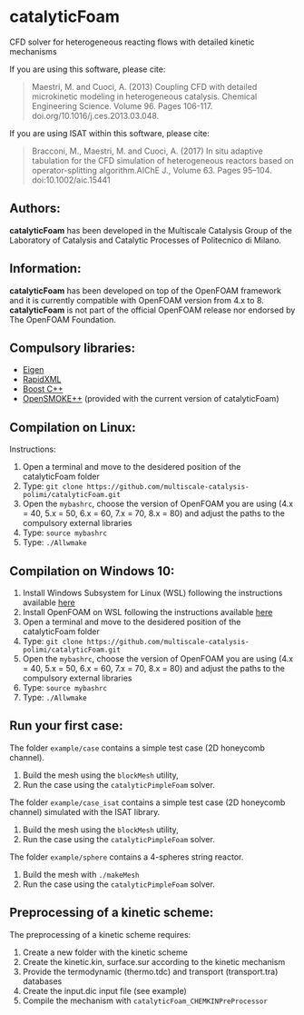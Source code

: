 catalyticFoam
============
CFD solver for heterogeneous reacting flows with detailed kinetic mechanisms

If you are using this software, please cite:
> Maestri, M. and Cuoci, A. (2013) Coupling CFD with detailed microkinetic modeling
> in heterogeneous catalysis. Chemical Engineering Science. Volume 96. Pages 106-117.
> doi.org/10.1016/j.ces.2013.03.048.
                                                                      
If you are using ISAT within this software, please cite:
> Bracconi, M., Maestri, M. and Cuoci, A. (2017) In situ adaptive tabulation for the CFD simulation of
> heterogeneous reactors based on operator-splitting algorithm.AIChE J., Volume 63. Pages 95–104.
> doi:10.1002/aic.15441 

## Authors:
**catalyticFoam** has been developed in the Multiscale Catalysis Group of the Laboratory of Catalysis and Catalytic Processes of Politecnico di Milano.

## Information:
**catalyticFoam** has been developed on top of the OpenFOAM framework and it is currently compatible with OpenFOAM version from 4.x to 8. 
**catalyticFoam** is not part of the official OpenFOAM release nor endorsed by The OpenFOAM Foundation.

## Compulsory libraries:
- [Eigen](http://eigen.tuxfamily.org/index.php?title=Main_Page) 
- [RapidXML](http://rapidxml.sourceforge.net/)
- [Boost C++](http://www.boost.org/)
- [OpenSMOKE++][1] (provided with the current version of catalyticFoam)

## Compilation on Linux:
Instructions:
1. Open a terminal and move to the desidered position of the catalyticFoam folder
2. Type: `git clone https://github.com/multiscale-catalysis-polimi/catalyticFoam.git`
3. Open the `mybashrc`, choose the version of OpenFOAM you are using (4.x = 40, 5.x = 50, 6.x = 60, 7.x = 70, 8.x = 80) and adjust the paths to the compulsory external libraries
4. Type: `source mybashrc`
5. Type: `./Allwmake`

## Compilation on Windows 10:
1. Install Windows Subsystem for Linux (WSL) following the instructions available [here]( https://docs.microsoft.com/en-gb/windows/wsl/install-win10)
2. Install OpenFOAM on WSL following the instructions available [here](https://openfoam.org/download/)
3. Open a terminal and move to the desidered position of the catalyticFoam folder
4. Type: `git clone https://github.com/multiscale-catalysis-polimi/catalyticFoam.git`
5. Open the `mybashrc`, choose the version of OpenFOAM you are using (4.x = 40, 5.x = 50, 6.x = 60, 7.x = 70, 8.x = 80) and adjust the paths to the compulsory external libraries
6. Type: `source mybashrc`
7. Type: `./Allwmake`

## Run your first case:
The folder `example/case` contains a simple test case (2D honeycomb channel).
1. Build the mesh using the `blockMesh` utility, 
2. Run the case using the `catalyticPimpleFoam` solver. 

The folder `example/case_isat` contains a simple test case (2D honeycomb channel) simulated with the ISAT library.
1. Build the mesh using the `blockMesh` utility, 
2. Run the case using the `catalyticPimpleFoam` solver. 

The folder `example/sphere` contains a 4-spheres string reactor.
1. Build the mesh with `./makeMesh`
2. Run the case using the `catalyticPimpleFoam` solver. 

## Preprocessing of a kinetic scheme:
The preprocessing of a kinetic scheme requires:
1. Create a new folder with the kinetic scheme
2. Create the kinetic.kin, surface.sur according to the kinetic mechanism
3. Provide the termodynamic (thermo.tdc) and transport (transport.tra) databases
4. Create the input.dic input file (see example)
5. Compile the mechanism with `catalyticFoam_CHEMKINPreProcessor`


[1]: https://www.opensmokepp.polimi.it
